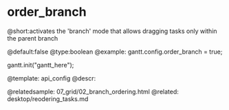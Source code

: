 order_branch
=============

@short:activates the 'branch' mode that allows dragging tasks only within the parent branch
	
@default:false
@type:boolean 
@example:
gantt.config.order_branch = true;

gantt.init("gantt_here");

@template:	api_config
@descr:


@relatedsample:
	07_grid/02_branch_ordering.html
@related:
	desktop/reodering_tasks.md
	